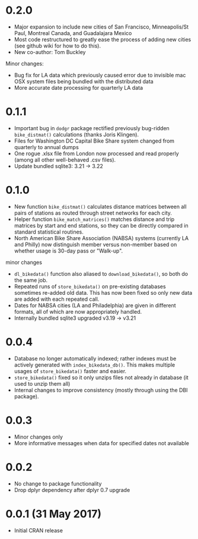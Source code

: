 0.2.0
===================
- Major expansion to include new cities of San Francisco, Minneapolis/St Paul,
  Montreal Canada, and Guadalajara Mexico
- Most code restructured to greatly ease the process of adding new cities (see
  github wiki for how to do this).
- New co-author: Tom Buckley

Minor changes:
- Bug fix for LA data which previously caused error due to invisible mac OSX
  system files being bundled with the distributed data
- More accurate date processing for quarterly LA data

0.1.1
===================
- Important bug in `dodgr` package rectified previously bug-ridden
  `bike_distmat()` calculations (thanks Joris Klingen).
- Files for Washington DC Capital Bike Share system changed from quarterly to
  annual dumps
- One rogue .xlsx file from London now processed and read properly (among all
  other well-behaved .csv files).
- Update bundled sqlite3: 3.21 -> 3.22


0.1.0
===================
- New function `bike_distmat()` calculates distance matrices between all pairs
  of stations as routed through street networks for each city.
- Helper function `bike_match_matrices()` matches distance and trip matrices by
  start and end stations, so they can be directly compared in standard
  statistical routines.
- North American Bike Share Association (NABSA) systems (currently LA and
  Philly) now distinguish member versus non-member based on whether usage is
  30-day pass or "Walk-up".

minor changes
- `dl_bikedata()` function also aliased to `download_bikedata()`, so both do the
  same job.
- Repeated runs of `store_bikedata()` on pre-existing databases sometimes
  re-added old data. This has now been fixed so only new data are added with
  each repeated call.
- Dates for NABSA cities (LA and Philadelphia) are given in different formats,
  all of which are now appropriately handled.
- Internally bundled sqlite3 upgraded v3.19 -> v3.21


0.0.4
===================
- Database no longer automatically indexed; rather indexes must be actively
  generated with `index_bikedata_db()`. This makes multiple usages of
  `store_bikedata()` faster and easier.
- `store_bikedata()` fixed so it only unzips files not already in database (it
  used to unzip them all)
- Internal changes to improve consistency (mostly through using the DBI
  package).


0.0.3
===================
- Minor changes only
- More informative messages when data for specified dates not available

0.0.2
===================
- No change to package functionality
- Drop dplyr dependency after dplyr 0.7 upgrade

0.0.1 (31 May 2017)
===================
- Initial CRAN release
